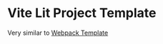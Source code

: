 # Vite Lit Project Template

Very similar to [Webpack Template](https://github.com/andrewlevada/webpack-lit-template)
